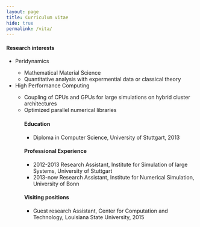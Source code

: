 ```yaml
---
layout: page
title: Curriculum vitae
hide: true
permalink: /vita/
---
```

#### Research interests

<ul>
<li>Peridynamics</li>
	<ul>
		<li>Mathematical Material Science</li>
		<li>Quantitative analysis with expermential data or classical theory</li>
	</ul>
<li>High Performance Computing</li>
	<ul>
		<li>Coupling of CPUs and GPUs for large simulations on hybrid cluster architectures</li>
		<li>Optimized parallel numerical libraries</li>
	</ul>
<ul>

#### Education

* Diploma in Computer Science, University of Stuttgart, 2013

#### Professional Experience
* 2012-2013 Research Assistant, Institute for Simulation of large Systems, University of Stuttgart
* 2013-now  Research Assistant, Institute for Numerical Simulation, University of Bonn

#### Visiting positions
* Guest research Assistant, Center for Computation and Technology, Louisiana State University, 2015

